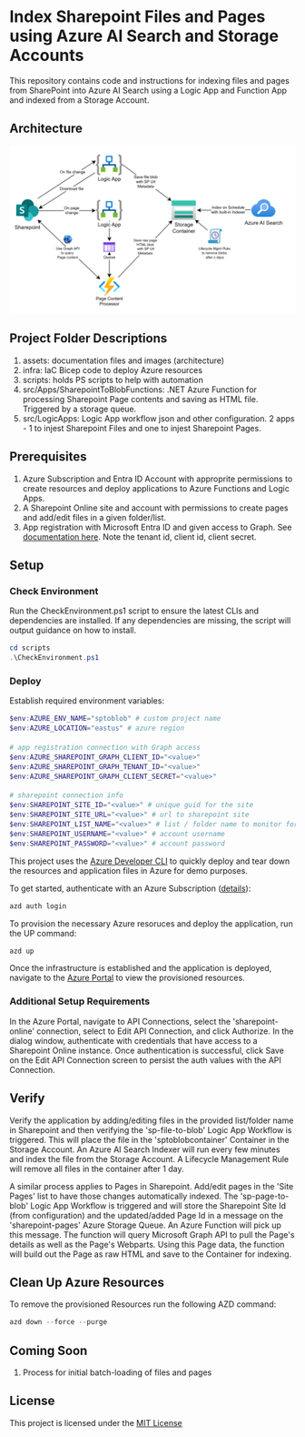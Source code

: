 # Index Sharepoint Files and Pages using Azure AI Search and Storage Accounts

This repository contains code and instructions for indexing files and pages from SharePoint into Azure AI Search using a Logic App and Function App and indexed from a Storage Account.

## Architecture

![Architecture](/assets/architecture.png)

## Project Folder Descriptions

1. assets: documentation files and images (architecture)
2. infra: IaC Bicep code to deploy Azure resources
3. scripts: holds PS scripts to help with automation
4. src/Apps/SharepointToBlobFunctions: .NET Azure Function for processing Sharepoint Page contents and saving as HTML file. Triggered by a storage queue.
5. src/LogicApps: Logic App workflow json and other configuration. 2 apps - 1 to injest Sharepoint Files and one to injest Sharepoint Pages.

## Prerequisites

1. Azure Subscription and Entra ID Account with approprite permissions to create resources and deploy applications to Azure Functions and Logic Apps.
2. A Sharepoint Online site and account with permissions to create pages and add/edit files in a given folder/list.
3. App registration with Microsoft Entra ID and given access to Graph. See [documentation here](https://learn.microsoft.com/en-us/graph/tutorials/dotnet-app-only?tabs=aad&tutorial-step=1). Note the tenant id, client id, client secret.

## Setup

### Check Environment

Run the CheckEnvironment.ps1 script to ensure the latest CLIs and dependencies are installed. If any dependencies are missing, the script will output guidance on how to install.

```powershell
cd scripts
.\CheckEnvironment.ps1
```

### Deploy

Establish required environment variables:

```powershell
$env:AZURE_ENV_NAME="sptoblob" # custom project name
$env:AZURE_LOCATION="eastus" # azure region

# app registration connection with Graph access
$env:AZURE_SHAREPOINT_GRAPH_CLIENT_ID="<value>" 
$env:AZURE_SHAREPOINT_GRAPH_TENANT_ID="<value>"
$env:AZURE_SHAREPOINT_GRAPH_CLIENT_SECRET="<value>"

# sharepoint connection info
$env:SHAREPOINT_SITE_ID="<value>" # unique guid for the site
$env:SHAREPOINT_SITE_URL="<value>" # url to sharepoint site
$env:SHAREPOINT_LIST_NAME="<value>" # list / folder name to monitor for indexing
$env:SHAREPOINT_USERNAME="<value>" # account username
$env:SHAREPOINT_PASSWORD="<value>" # account password
```

This project uses the [Azure Developer CLI](https://learn.microsoft.com/en-us/azure/developer/azure-developer-cli/overview) to quickly deploy and tear down the resources and application files in Azure for demo purposes.

To get started, authenticate with an Azure Subscription ([details](https://learn.microsoft.com/en-us/azure/developer/azure-developer-cli/reference#azd-auth-login)):

```powershell
azd auth login
```

To provision the necessary Azure resoruces and deploy the application, run the UP command:

```powershell
azd up
```

Once the infrastructure is established and the application is deployed, navigate to the [Azure Portal](https://portal.azure.com) to view the provisioned resources.

### Additional Setup Requirements

In the Azure Portal, navigate to API Connections, select the 'sharepoint-online' connection, select to Edit API Connection, and click Authorize. In the dialog window, authenticate with credentials that have access to a Sharepoint Online instance. Once authentication is successful, click Save on the Edit API Connection screen to persist the auth values with the API Connection.

## Verify

Verify the application by adding/editing files in the provided list/folder name in Sharepoint and then verifying the 'sp-file-to-blob' Logic App Workflow is triggered. This will place the file in the 'sptoblobcontainer' Container in the Storage Account. An Azure AI Search Indexer will run every few minutes and index the file from the Storage Account. A Lifecycle Management Rule will remove all files in the container after 1 day.

A similar process applies to Pages in Sharepoint. Add/edit pages in the 'Site Pages' list to have those changes automatically indexed. The 'sp-page-to-blob' Logic App Workflow is triggered and will store the Sharepoint Site Id (from configuration) and the updated/added Page Id in a message on the 'sharepoint-pages' Azure Storage Queue. An Azure Function will pick up this message. The function will query Microsoft Graph API to pull the Page's details as well as the Page's Webparts. Using this Page data, the function will build out the Page as raw HTML and save to the Container for indexing.

## Clean Up Azure Resources

To remove the provisioned Resources run the following AZD command:

```powershell
azd down --force --purge
```

## Coming Soon

1. Process for initial batch-loading of files and pages

## License

This project is licensed under the [MIT License](LICENSE)
